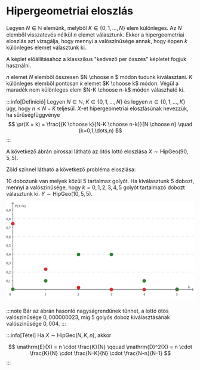 # Hipergeometriai eloszlás

Legyen $N \in \mathbb{N}$ elemünk, melyből $K \in \lbrace 0,1, \dots, N \rbrace$ elem különleges. Az $N$ elemből visszatevés nélkül $n$ elemet választunk. Ekkor a
hipergeometriai eloszlás azt vizsgálja, hogy mennyi a valószínűsége annak, hogy éppen $k$ különleges elemet választunk
ki.

A képlet előállításához a klasszikus "kedvező per összes" képletet fogjuk használni.

$n$ elemet $N$ elemből összesen $N \choose n $ módon tudunk kiválasztani. $K$ különleges elemből pontosan $k$ elemet
$K \choose k$ módon. Végül a maradék nem különleges elem $N-K \choose n-k$ módon válaszható ki. 

:::info[Definíció]
Legyen $N \in \mathbb{N}$, $K \in \lbrace 0,1, \dots, N \rbrace$ és legyen $n \in \lbrace 0,1, \dots, K \rbrace$ úgy,
hogy $n \le N-K$ teljesül. $X$-et hipergeometriai eloszlásúnak nevezzük, ha sűrűségfüggvénye
$$
\pr(X = k) = \frac{{K \choose k}{N-K \choose n-k}}{N \choose n} \quad (k=0,1,\dots,n)
$$
:::

A következő ábrán pirossal látható az ötös lottó eloszlása $X \sim \mathrm{HipGeo}(90, 5, 5)$.

Zöld színnel látható a következő probléma eloszlása:

10 dobozunk van melyek közül 5 tartalmaz golyót. Ha kiválasztunk 5 dobozt, mennyi a valószínűsége, hogy $k=0,1,2,3,4,5$
golyót tartalmazó dobozt választunk ki. $Y \sim \mathrm{HipGeo}(10, 5, 5)$.

<img src="/img/probstat/HyperGeometric.svg" alt="drawing"/>

:::note
Bár az ábrán hasonló nagyságrendűnek tűnhet, a lottó ötös valószínűsége $0,000000023$, míg 5 golyós doboz
kiválasztásának valószínűsége $0,004$.
:::

:::info[Tétel]
Ha $X \sim \mathrm{HipGeo}(N, K, n)$, akkor

$$
\mathrm{E}(X) = n \cdot \frac{K}{N} \qquad \mathrm{D}^2(X) = n \cdot \frac{K}{N} \cdot \frac{N-K}{N} \cdot \frac{N-n}{N-1}
$$
:::
